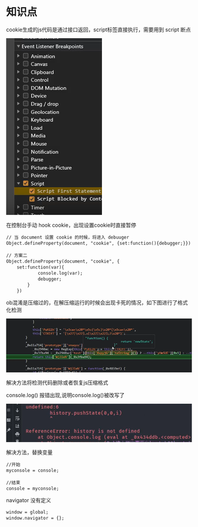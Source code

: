 # 知识点

cookie生成的js代码是通过接口返回，script标签直接执行，需要用到 script 断点

![debugger](../img/78.png)

在控制台手动 hook cookie，出现设置cookie时直接暂停
    
    // 当 document 设置 cookie 的时候，将进入 debuuger
    Object.defineProperty(document, "cookie", {set:function(){debugger;}})
    
    // 方案二
    Object.defineProperty(document, "cookie", {
        set:function(var){
                console.log(var);
                debugger;
            }
        })

ob混淆是压缩过的，在解压缩运行的时候会出现卡死的情况，如下图进行了格式化检测

![debugger](../img/77.png)

解决方法将检测代码删除或者恢复js压缩格式

console.log() 报错出现,说明console.log()被改写了

![debugger](../img/79.png)

解决方法，替换变量
    
    //开始
    myconsole = console;
    
    //结束
    console = myconsole;

navigator 没有定义

    window = global;
    window.navigator = {};
